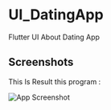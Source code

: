
# UI_DatingApp

Flutter UI About Dating App
## Screenshots

This Is Result this program :

![App Screenshot](https://i.postimg.cc/P58XXJ5W/Mac-Book-Air-1.png)

